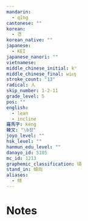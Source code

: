 ```yaml
---
mandarin:
  - qīng
cantonese: ""
korean:
  - 경
korean_native: ""
japanese:
  - KEI
japanese_nanori: ""
vietnamese:
middle_chinese_initial: kʰ
middle_chinese_final: wiᴇŋ
stroke_count: "13"
radical: 人
skip_number: 1-2-11
grade_level: 5
pos: ""
english:
  - lean
  - incline
羅馬字: keng
韓文: "\b컹"
joyo_level: ""
hsk_level: ""
hanmun_edu_level: ""
danayo_id: 5105
mc_id: 1213
graphemic_classification: 頃
stand_in: 傾向
aliases:
  - 倾
---
```


# Notes
